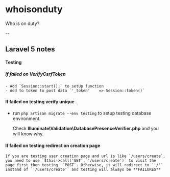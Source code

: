# whoisonduty
Who is on duty?





--
## Laravel 5 notes
#### Testing

##### If failed on VerifyCsrfToken
    - Add `Session::start();` to setUp function
    - Add to token to post data `'_token'    => Session::token()`

#### If failed on testing verify unique

- run `php artisan migrate --env testing` to setup testing database environment.

	Check **Illuminate\Validation\DatabasePresenceVerifier.php** and you will know why.


#### If failed on testing redirect on creation page

    If you are testing user creation page and url is like `/users/create`, you need to use `$this->call('GET', '/users/create')` to visit the page first then testing  `POST`. Otherwise, it will redirect to `'/'` instand of `'/users/create'` and testing will always be **FAILURES**


